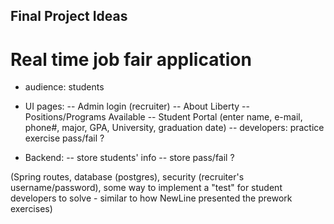 ## Final Project Ideas
# Real time job fair application

- audience: students

- UI pages:
-- Admin login (recruiter)
-- About Liberty
-- Positions/Programs Available
-- Student Portal (enter name, e-mail, phone#, major, GPA, University, graduation date)
-- developers: practice exercise pass/fail ?

- Backend:
-- store students' info
-- store pass/fail ?

(Spring routes, database (postgres), security (recruiter's username/password), some way to implement a "test" for student developers to solve - similar to how NewLine presented the prework exercises)
